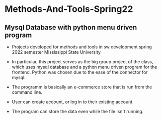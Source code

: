 # Methods-And-Tools-Spring22
## Mysql Database with python menu driven program


- Projects developed for methods and tools in sw development spring 2022 semester Mississippi State University

- In particular, this project serves as the big group project of the class, which uses mysql database and a python menu driven program for the frontend. Python was chosen due to the ease of the connector for mysql.

- The programm is basically an e-commerce store that is run from the command line.
- User can create account, or log in to their existing account.
- The program can store the data even while the file isn't running.
